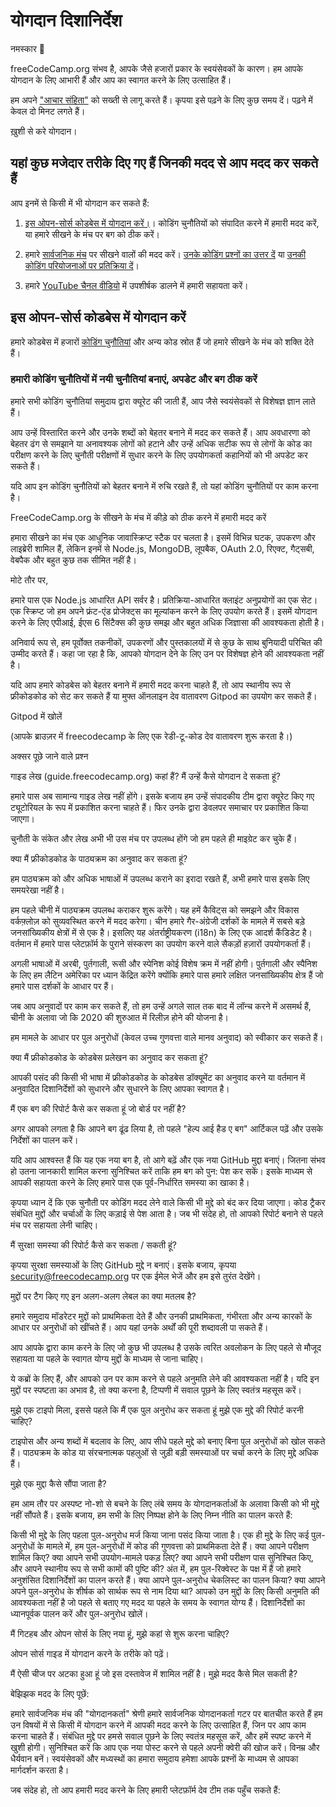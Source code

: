 # योगदान दिशानिर्देश

नमस्कार 👋

freeCodeCamp.org संभव है, आपके जैसे हजारों प्रकार के स्वयंसेवकों के कारण। हम आपके योगदान के लिए आभारी हैं और आप का स्वागत करने के लिए उत्साहित हैं।

हम अपने ["आचार संहिता"](https://www.freecodecamp.org/code-of-conduct) को सख्ती से लागू करते हैं। कृपया इसे पढ़ने के लिए कुछ समय दें। पढ़ने में केवल दो मिनट लगते हैं।

ख़ुशी से करे योगदान।

## यहां कुछ मजेदार तरीके दिए गए हैं जिनकी मदद से आप मदद कर सकते हैं

आप इनमें से किसी में भी योगदान कर सकते हैं:

1. [इस ओपन-सोर्स कोडबेस में योगदान करें।](#contribute-to-this-open-source-codebase)। कोडिंग चुनौतियों को संपादित करने में हमारी मदद करें, या हमारे सीखने के मंच पर बग को ठीक करें।

2. हमारे [सार्वजनिक मंच](https://www.freecodecamp.org/forum/) पर सीखने वालों की मदद करें। [उनके कोडिंग प्रश्नों का उत्तर दें](https://www.freecodecamp.org/forum/?max_posts=1) या [उनकी कोडिंग परियोजनाओं पर प्रतिक्रिया दें](https://www.freecodecamp.org/forum/c/project-feedback?max_posts=1)।

3. हमारे [YouTube चैनल वीडियो](https://www.youtube.com/channel/UC8butISFwT-Wl7EV0hUK0BQ/videos) में उपशीर्षक डालने में हमारी सहायता करें।

## इस ओपन-सोर्स कोडबेस में योगदान करें

हमारे कोडबेस में हजारों [कोडिंग चुनौतियां](https://www.freecodecamp.org/learn/) और अन्य कोड स्रोत हैं जो हमारे सीखने के मंच को शक्ति देते हैं।

### हमारी कोडिंग चुनौतियों में नयी चुनौतियां बनाएं, अपडेट और बग ठीक करें

हमारे सभी कोडिंग चुनौतियां समुदाय द्वारा क्यूरेट की जाती हैं, आप जैसे स्वयंसेवकों से विशेषज्ञ ज्ञान लाते हैं।

आप उन्हें विस्तारित करने और उनके शब्दों को बेहतर बनाने में मदद कर सकते हैं। आप अवधारणा को बेहतर ढंग से समझाने या अनावश्यक लोगों को हटाने और उन्हें अधिक सटीक रूप से लोगों के कोड का परीक्षण करने के लिए चुनौती परीक्षणों में सुधार करने के लिए उपयोगकर्ता कहानियों को भी अपडेट कर सकते हैं।

यदि आप इन कोडिंग चुनौतियों को बेहतर बनाने में रुचि रखते हैं, तो यहां कोडिंग चुनौतियों पर काम करना है।

FreeCodeCamp.org के सीखने के मंच में कीड़े को ठीक करने में हमारी मदद करें

हमारा सीखने का मंच एक आधुनिक जावास्क्रिप्ट स्टैक पर चलता है। इसमें विभिन्न घटक, उपकरण और लाइब्रेरी शामिल हैं, लेकिन इनमें से Node.js, MongoDB, लूपबैक, OAuth 2.0, रिएक्ट, गैट्सबी, वेबपैक और बहुत कुछ तक सीमित नहीं है।

मोटे तौर पर,

हमारे पास एक Node.js आधारित API सर्वर है।
प्रतिक्रिया-आधारित क्लाइंट अनुप्रयोगों का एक सेट।
एक स्क्रिप्ट जो हम अपने फ्रंट-एंड प्रोजेक्ट्स का मूल्यांकन करने के लिए उपयोग करते हैं।
इसमें योगदान करने के लिए एपीआई, ईएस 6 सिंटैक्स की कुछ समझ और बहुत अधिक जिज्ञासा की आवश्यकता होती है।

अनिवार्य रूप से, हम पूर्वोक्त तकनीकों, उपकरणों और पुस्तकालयों में से कुछ के साथ बुनियादी परिचित की उम्मीद करते हैं। कहा जा रहा है कि, आपको योगदान देने के लिए उन पर विशेषज्ञ होने की आवश्यकता नहीं है।

यदि आप हमारे कोडबेस को बेहतर बनाने में हमारी मदद करना चाहते हैं, तो आप स्थानीय रूप से फ्रीकोडकोड को सेट कर सकते हैं या मुफ्त ऑनलाइन देव वातावरण Gitpod का उपयोग कर सकते हैं।

Gitpod में खोलें

(आपके ब्राउज़र में freecodecamp के लिए एक रेडी-टू-कोड देव वातावरण शुरू करता है।)

अक्सर पूछे जाने वाले प्रश्न

गाइड लेख (guide.freecodecamp.org) कहां हैं? मैं उन्हें कैसे योगदान दे सकता हूं?

हमारे पास अब सामान्य गाइड लेख नहीं होंगे। इसके बजाय हम उन्हें संपादकीय टीम द्वारा क्यूरेट किए गए ट्यूटोरियल के रूप में प्रकाशित करना चाहते हैं। फिर उनके द्वारा डेवलपर समाचार पर प्रकाशित किया जाएगा।

चुनौती के संकेत और लेख अभी भी उस मंच पर उपलब्ध होंगे जो हम पहले ही माइग्रेट कर चुके हैं।

क्या मैं फ्रीकोडकोड के पाठ्यक्रम का अनुवाद कर सकता हूं?

हम पाठ्यक्रम को और अधिक भाषाओं में उपलब्ध कराने का इरादा रखते हैं, अभी हमारे पास इसके लिए समयरेखा नहीं है।

हम पहले चीनी में पाठ्यक्रम उपलब्ध कराकर शुरू करेंगे। यह हमें कैविट्स को समझने और विकास वर्कफ़्लोज़ को सुव्यवस्थित करने में मदद करेगा। चीन हमारे गैर-अंग्रेजी दर्शकों के मामले में सबसे बड़े जनसांख्यिकीय क्षेत्रों में से एक है। इसलिए यह अंतर्राष्ट्रीयकरण (i18n) के लिए एक आदर्श कैंडिडेट है। वर्तमान में हमारे पास प्लेटफ़ॉर्म के पुराने संस्करण का उपयोग करने वाले सैकड़ों हज़ारों उपयोगकर्ता हैं।

अगली भाषाओं में अरबी, पुर्तगाली, रूसी और स्पेनिश कोई विशेष क्रम में नहीं होगी। पुर्तगाली और स्पैनिश के लिए हम लैटिन अमेरिका पर ध्यान केंद्रित करेंगे क्योंकि हमारे पास हमारे लक्षित जनसांख्यिकीय क्षेत्र हैं जो हमारे पास दर्शकों के आधार पर हैं।

जब आप अनुवादों पर काम कर सकते हैं, तो हम उन्हें अगले साल तक बाद में लॉन्च करने में असमर्थ हैं, चीनी के अलावा जो कि 2020 की शुरुआत में रिलीज़ होने की योजना है।

हम मामले के आधार पर पुल अनुरोधों (केवल उच्च गुणवत्ता वाले मानव अनुवाद) को स्वीकार कर सकते हैं।

क्या मैं फ्रीकोडकोड के कोडबेस प्रलेखन का अनुवाद कर सकता हूं?

आपकी पसंद की किसी भी भाषा में फ्रीकोडकोड के कोडबेस डॉक्यूमेंट का अनुवाद करने या वर्तमान में अनुवादित दिशानिर्देशों को सुधारने और सुधारने के लिए आपका स्वागत है।

मैं एक बग की रिपोर्ट कैसे कर सकता हूं जो बोर्ड पर नहीं है?

अगर आपको लगता है कि आपने बग ढूंढ लिया है, तो पहले "हेल्प आई हैड ए बग" आर्टिकल पढ़ें और उसके निर्देशों का पालन करें।

यदि आप आश्वस्त हैं कि यह एक नया बग है, तो आगे बढ़ें और एक नया GitHub मुद्दा बनाएं। जितना संभव हो उतना जानकारी शामिल करना सुनिश्चित करें ताकि हम बग को पुन: पेश कर सकें। इसके माध्यम से आपकी सहायता करने के लिए हमारे पास एक पूर्व-निर्धारित समस्या का खाका है।

कृपया ध्यान दें कि एक चुनौती पर कोडिंग मदद लेने वाले किसी भी मुद्दे को बंद कर दिया जाएगा। कोड ट्रैकर संबंधित मुद्दों और चर्चाओं के लिए कड़ाई से पेश आता है। जब भी संदेह हो, तो आपको रिपोर्ट बनाने से पहले मंच पर सहायता लेनी चाहिए।

मैं सुरक्षा समस्या की रिपोर्ट कैसे कर सकता / सकती हूं?

कृपया सुरक्षा समस्याओं के लिए GitHub मुद्दे न बनाएं। इसके बजाय, कृपया security@freecodecamp.org पर एक ईमेल भेजें और हम इसे तुरंत देखेंगे।

मुद्दों पर टैग किए गए इन अलग-अलग लेबल का क्या मतलब है?

हमारे समुदाय मॉडरेटर मुद्दों को प्राथमिकता देते हैं और उनकी प्राथमिकता, गंभीरता और अन्य कारकों के आधार पर अनुरोधों को खींचते हैं। आप यहां उनके अर्थों की पूरी शब्दावली पा सकते हैं।

आप
आपके द्वारा काम करने के लिए जो कुछ भी उपलब्ध है उसके त्वरित अवलोकन के लिए पहले से मौजूद सहायता या पहले के स्वागत योग्य मुद्दों के माध्यम से जाना चाहिए।

ये कब्रों के लिए हैं, और आपको उन पर काम करने से पहले अनुमति लेने की आवश्यकता नहीं है। यदि इन मुद्दों पर स्पष्टता का अभाव है, तो क्या करना है, टिप्पणी में सवाल पूछने के लिए स्वतंत्र महसूस करें।

मुझे एक टाइपो मिला, इससे पहले कि मैं एक पुल अनुरोध कर सकता हूं मुझे एक मुद्दे की रिपोर्ट करनी चाहिए?

टाइपोस और अन्य शब्दों में बदलाव के लिए, आप सीधे पहले मुद्दे को बनाए बिना पुल अनुरोधों को खोल सकते हैं। पाठ्यक्रम के कोड या संरचनात्मक पहलुओं से जुड़ी बड़ी समस्याओं पर चर्चा करने के लिए मुद्दे अधिक हैं।

मुझे एक मुद्दा कैसे सौंपा जाता है?

हम आम तौर पर अस्पष्ट नो-शो से बचने के लिए लंबे समय के योगदानकर्ताओं के अलावा किसी को भी मुद्दे नहीं सौंपते हैं। इसके बजाय, हम सभी के लिए निष्पक्ष होने के लिए निम्न नीति का पालन करते हैं:

किसी भी मुद्दे के लिए पहला पुल-अनुरोध मर्ज किया जाना पसंद किया जाता है।
एक ही मुद्दे के लिए कई पुल-अनुरोधों के मामले में, हम पुल-अनुरोधों में कोड की गुणवत्ता को प्राथमिकता देते हैं।
क्या आपने परीक्षण शामिल किए?
क्या आपने सभी उपयोग-मामले पकड़ लिए?
क्या आपने सभी परीक्षण पास सुनिश्चित किए, और आपने स्थानीय रूप से सभी कामों की पुष्टि की?
अंत में, हम पुल-रिक्वेस्ट के पक्ष में हैं जो हमारे अनुशंसित दिशानिर्देशों का पालन करते हैं।
क्या आपने पुल-अनुरोध चेकलिस्ट का पालन किया?
क्या आपने अपने पुल-अनुरोध के शीर्षक को सार्थक रूप से नाम दिया था?
आपको उन मुद्दों के लिए किसी अनुमति की आवश्यकता नहीं है जो पहले से बताए गए मदद या पहले के समय के स्वागत योग्य हैं। दिशानिर्देशों का ध्यानपूर्वक पालन करें और पुल-अनुरोध खोलें।

मैं गिटहब और ओपन सोर्स के लिए नया हूं, मुझे कहां से शुरू करना चाहिए?

ओपन सोर्स गाइड में योगदान करने के तरीके को पढ़ें।

मैं ऐसी चीज पर अटका हुआ हूं जो इस दस्तावेज में शामिल नहीं है। मुझे मदद कैसे मिल सकती है?

बेझिझक मदद के लिए पूछें:

हमारे सार्वजनिक मंच की "योगदानकर्ता" श्रेणी
हमारे सार्वजनिक योगदानकर्ता गटर पर बातचीत करते हैं
हम उन विषयों में से किसी में योगदान करने में आपकी मदद करने के लिए उत्साहित हैं, जिन पर आप काम करना चाहते हैं। संबंधित मुद्दे पर हमसे सवाल पूछने के लिए स्वतंत्र महसूस करें, और हमें स्पष्ट करने में खुशी होगी। सुनिश्चित करें कि आप एक नया पोस्ट करने से पहले अपनी क्वेरी की खोज करें। विनम्र और धैर्यवान बनें। स्वयंसेवकों और मध्यस्थों का हमारा समुदाय हमेशा आपके प्रश्नों के माध्यम से आपका मार्गदर्शन करता है।

जब संदेह हो, तो आप हमारी मदद करने के लिए हमारी प्लेटफ़ॉर्म देव टीम तक पहुँच सकते हैं: